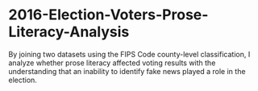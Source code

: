 # 2016-Election-Voters-Prose-Literacy-Analysis
By joining two datasets using the FIPS Code county-level classification, I analyze whether prose literacy affected voting results with the understanding that an inability to identify fake news played a role in the election.
